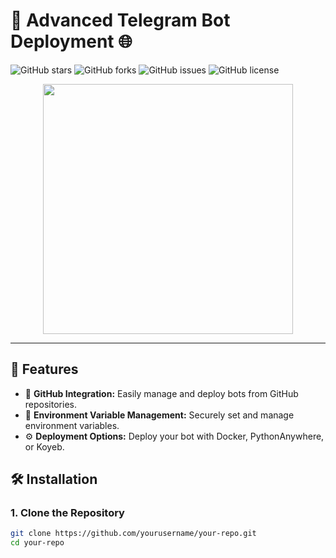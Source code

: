 # 🚀 Advanced Telegram Bot Deployment 🌐

![GitHub stars](https://img.shields.io/github/stars/yourusername/your-repo?color=brightgreen&style=for-the-badge)
![GitHub forks](https://img.shields.io/github/forks/yourusername/your-repo?color=orange&style=for-the-badge)
![GitHub issues](https://img.shields.io/github/issues/yourusername/your-repo?color=red&style=for-the-badge)
![GitHub license](https://img.shields.io/github/license/yourusername/your-repo?style=for-the-badge)

<p align="center">
  <img src="https://media.giphy.com/media/3oKIPwoeGErMmaI43S/giphy.gif" width="400" />
</p>

---

## 🎨 Features

- 🎉 **GitHub Integration:** Easily manage and deploy bots from GitHub repositories.
- 🔐 **Environment Variable Management:** Securely set and manage environment variables.
- ⚙️ **Deployment Options:** Deploy your bot with Docker, PythonAnywhere, or Koyeb.

## 🛠️ Installation

### 1. Clone the Repository

```bash
git clone https://github.com/yourusername/your-repo.git
cd your-repo
